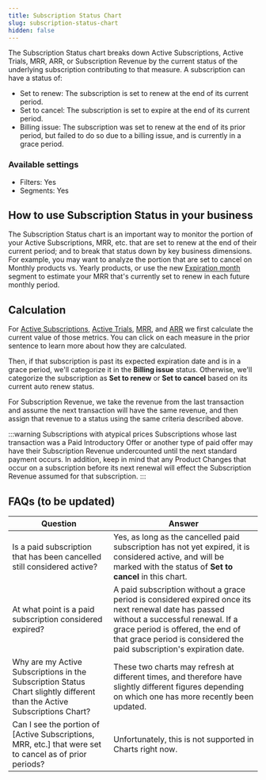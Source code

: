 ```yaml
---
title: Subscription Status Chart
slug: subscription-status-chart
hidden: false
---
```


The Subscription Status chart breaks down Active Subscriptions, Active Trials, MRR, ARR, or Subscription Revenue by the current status of the underlying subscription contributing to that measure. A subscription can have a status of:

- Set to renew: The subscription is set to renew at the end of its current period.
- Set to cancel: The subscription is set to expire at the end of its current period.
- Billing issue: The subscription was set to renew at the end of its prior period, but failed to do so due to a billing issue, and is currently in a grace period.

### Available settings

- Filters: Yes
- Segments: Yes

## How to use Subscription Status in your business

The Subscription Status chart is an important way to monitor the portion of your Active Subscriptions, MRR, etc. that are set to renew at the end of their current period; and to break that status down by key business dimensions. For example, you may want to analyze the portion that are set to cancel on Monthly products vs. Yearly products, or use the new [Expiration month](https://app.revenuecat.com/charts/subscription_status?chart_type=Column&conversion_timeframe=7%20days&customer_lifetime=30%20days&range=Last%2090%20days%3A2024-05-25%3A2024-08-22&segment=expiration_month) segment to estimate your MRR that's currently set to renew in each future monthly period.

## Calculation

For [Active Subscriptions](/dashboard-and-metrics/charts/active-subscriptions-chart), [Active Trials](/dashboard-and-metrics/charts/active-trials-chart), [MRR](/dashboard-and-metrics/charts/monthly-recurring-revenue-mrr-chart), and [ARR](/dashboard-and-metrics/charts/annual-recurring-revenue-arr-chart) we first calculate the current value of those metrics. You can click on each measure in the prior sentence to learn more about how they are calculated.

Then, if that subscription is past its expected expiration date and is in a grace period, we'll categorize it in the **Billing issue** status. Otherwise, we'll categorize the subscription as **Set to renew** or **Set to cancel** based on its current auto renew status.

For Subscription Revenue, we take the revenue from the last transaction and assume the next transaction will have the same revenue, and then assign that revenue to a status using the same criteria described above.

:::warning Subscriptions with atypical prices
Subscriptions whose last transaction was a Paid Introductory Offer or another type of paid offer may have their Subscription Revenue undercounted until the next standard payment occurs. In addition, keep in mind that any Product Changes that occur on a subscription before its next renewal will effect the Subscription Revenue assumed for that subscription.
:::

## FAQs (to be updated)

| Question                                                                                                                 | Answer                                                                                                                                                                                                                                                 |
| ------------------------------------------------------------------------------------------------------------------------ | ------------------------------------------------------------------------------------------------------------------------------------------------------------------------------------------------------------------------------------------------------ |
| Is a paid subscription that has been cancelled still considered active?                                                  | Yes, as long as the cancelled paid subscription has not yet expired, it is considered active, and will be marked with the status of **Set to cancel** in this chart.                                                                                   |
| At what point is a paid subscription considered expired?                                                                 | A paid subscription without a grace period is considered expired once its next renewal date has passed without a successful renewal. If a grace period is offered, the end of that grace period is considered the paid subscription's expiration date. |
| Why are my Active Subscriptions in the Subscription Status Chart slightly different than the Active Subscriptions Chart? | These two charts may refresh at different times, and therefore have slightly different figures depending on which one has more recently been updated.                                                                                                  |
| Can I see the portion of [Active Subscriptions, MRR, etc.] that were set to cancel as of prior periods?                  | Unfortunately, this is not supported in Charts right now.                                                                                                                                                                                              |
